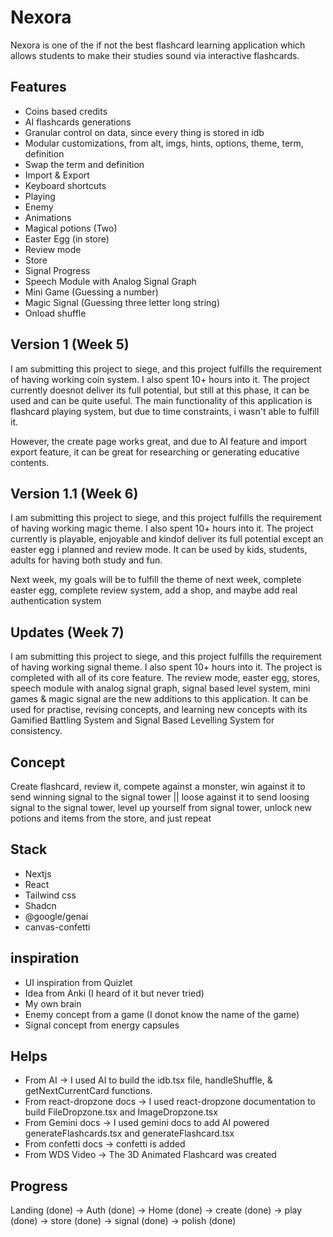 # Nexora

Nexora is one of the if not the best flashcard learning application which allows students to make their studies sound via interactive flashcards.

## Features

- Coins based credits
- AI flashcards generations
- Granular control on data, since every thing is stored in idb
- Modular customizations, from alt, imgs, hints, options, theme, term, definition
- Swap the term and definition
- Import & Export
- Keyboard shortcuts
- Playing
- Enemy
- Animations
- Magical potions (Two)
- Easter Egg (in store)
- Review mode
- Store
- Signal Progress
- Speech Module with Analog Signal Graph
- Mini Game (Guessing a number)
- Magic Signal (Guessing three letter long string)
- Onload shuffle

## Version 1 (Week 5)

I am submitting this project to siege, and this project fulfills the requirement of having working coin system. I also spent 10+ hours into it. The project currently doesnot deliver its full potential, but still at this phase, it can be used and can be quite useful. The main functionality of this application is flashcard playing system, but due to time constraints, i wasn't able to fulfill it. 

However, the create page works great, and due to AI feature and import export feature, it can be great for researching or generating educative contents.

## Version 1.1 (Week 6)

I am submitting this project to siege, and this project fulfills the requirement of having working magic theme. I also spent 10+ hours into it. The project currently is playable, enjoyable and kindof deliver its full potential except an easter egg i planned and review mode. It can be used by kids, students, adults for having both study and fun. 

Next week, my goals will be to fulfill the theme of next week, complete easter egg, complete review system, add a shop, and maybe add real authentication system

## Updates (Week 7)

I am submitting this project to siege, and this project fulfills the requirement of having working signal theme. I also spent 10+ hours into it. The project is completed with all of its core feature. The review mode, easter egg, stores, speech module with analog signal graph, signal based level system, mini games & magic signal are the new additions to this application. It can be used for practise, revising concepts, and learning new concepts with its Gamified Battling System and Signal Based Levelling System for consistency.

## Concept

Create flashcard, review it, compete against a monster, win against it to send winning signal to the signal tower || loose against it to send loosing signal to the signal tower, level up yourself from signal tower, unlock new potions and items from the store, and just repeat

## Stack

- Nextjs
- React
- Tailwind css
- Shadcn
- @google/genai
- canvas-confetti

## inspiration

- UI inspiration from Quizlet
- Idea from Anki (I heard of it but never tried)
- My own brain
- Enemy concept from a game (I donot know the name of the game)
- Signal concept from energy capsules

## Helps

- From AI -> I used AI to build the idb.tsx file, handleShuffle, & getNextCurrentCard functions.
- From react-dropzone docs -> I used react-dropzone documentation to build FileDropzone.tsx and ImageDropzone.tsx
- From Gemini docs -> I used gemini docs to add AI powered generateFlashcards.tsx and generateFlashcard.tsx
- From confetti docs -> confetti is added
- From WDS Video -> The 3D Animated Flashcard was created

## Progress

Landing (done) -> Auth (done) -> Home (done) -> create (done) -> play (done) -> store (done) -> signal (done) -> polish (done)